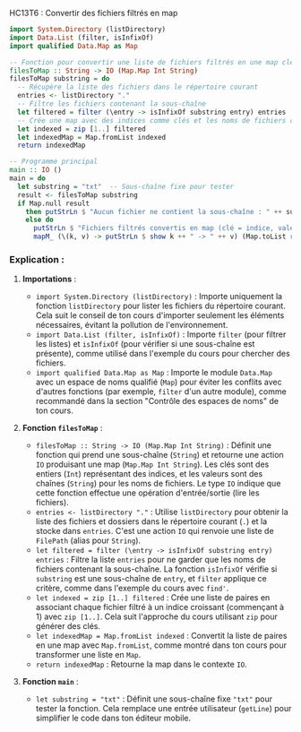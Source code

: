 HC13T6 : Convertir des fichiers filtrés en map
```haskell
import System.Directory (listDirectory)
import Data.List (filter, isInfixOf)
import qualified Data.Map as Map

-- Fonction pour convertir une liste de fichiers filtrés en une map clé/valeur
filesToMap :: String -> IO (Map.Map Int String)
filesToMap substring = do
  -- Récupère la liste des fichiers dans le répertoire courant
  entries <- listDirectory "."
  -- Filtre les fichiers contenant la sous-chaîne
  let filtered = filter (\entry -> isInfixOf substring entry) entries
  -- Crée une map avec des indices comme clés et les noms de fichiers comme valeurs
  let indexed = zip [1..] filtered
  let indexedMap = Map.fromList indexed
  return indexedMap

-- Programme principal
main :: IO ()
main = do
  let substring = "txt"  -- Sous-chaîne fixe pour tester
  result <- filesToMap substring
  if Map.null result
    then putStrLn $ "Aucun fichier ne contient la sous-chaîne : " ++ substring
    else do
      putStrLn $ "Fichiers filtrés convertis en map (clé = indice, valeur = nom) :"
      mapM_ (\(k, v) -> putStrLn $ show k ++ " -> " ++ v) (Map.toList result)
```

### Explication :

1. **Importations** :
   - `import System.Directory (listDirectory)` : Importe uniquement la fonction `listDirectory` pour lister les fichiers du répertoire courant. Cela suit le conseil de ton cours d'importer seulement les éléments nécessaires, évitant la pollution de l'environnement.
   - `import Data.List (filter, isInfixOf)` : Importe `filter` (pour filtrer les listes) et `isInfixOf` (pour vérifier si une sous-chaîne est présente), comme utilisé dans l'exemple du cours pour chercher des fichiers.
   - `import qualified Data.Map as Map` : Importe le module `Data.Map` avec un espace de noms qualifié (`Map`) pour éviter les conflits avec d'autres fonctions (par exemple, `filter` d'un autre module), comme recommandé dans la section "Contrôle des espaces de noms" de ton cours.

2. **Fonction `filesToMap`** :
   - `filesToMap :: String -> IO (Map.Map Int String)` : Définit une fonction qui prend une sous-chaîne (`String`) et retourne une action `IO` produisant une map (`Map.Map Int String`). Les clés sont des entiers (`Int`) représentant des indices, et les valeurs sont des chaînes (`String`) pour les noms de fichiers. Le type `IO` indique que cette fonction effectue une opération d'entrée/sortie (lire les fichiers).
   - `entries <- listDirectory "."` : Utilise `listDirectory` pour obtenir la liste des fichiers et dossiers dans le répertoire courant (`.`) et la stocke dans `entries`. C'est une action `IO` qui renvoie une liste de `FilePath` (alias pour `String`).
   - `let filtered = filter (\entry -> isInfixOf substring entry) entries` : Filtre la liste `entries` pour ne garder que les noms de fichiers contenant la sous-chaîne. La fonction `isInfixOf` vérifie si `substring` est une sous-chaîne de `entry`, et `filter` applique ce critère, comme dans l'exemple du cours avec `find'`.
   - `let indexed = zip [1..] filtered` : Crée une liste de paires en associant chaque fichier filtré à un indice croissant (commençant à 1) avec `zip [1..]`. Cela suit l'approche du cours utilisant `zip` pour générer des clés.
   - `let indexedMap = Map.fromList indexed` : Convertit la liste de paires en une map avec `Map.fromList`, comme montré dans ton cours pour transformer une liste en `Map`.
   - `return indexedMap` : Retourne la map dans le contexte `IO`.

3. **Fonction `main`** :
   - `let substring = "txt"` : Définit une sous-chaîne fixe `"txt"` pour tester la fonction. Cela remplace une entrée utilisateur (`getLine`) pour simplifier le code dans ton éditeur mobile.
   

